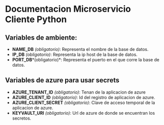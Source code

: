 # Documentacion Microservicio Cliente Python

## Variables de ambiente:

- **NAME_DB** *(obligatorio)*: Representa el nombre de la base de datos.
- **IP_DB** *(obligatorio)*: Representa la ip host de la base de datos.
- **PORT_DB***(obligatorio)*: Representa el puerto en el que corre la base de datos.

## Variables de azure para usar secrets

- **AZURE_TENANT_ID** *(obligatorio)*: Tenan de la aplicacion de azure
- **AZURE_CLIENT_ID** *(obligatorio)*: Id del registro de aplicacion de azure.
- **AZURE_CLIENT_SECRET** *(obligatorio)*: Clave de acceso temporal de la aplicacion de azure.
- **KEYVAULT_URI** *(obligatorio)*: Url de azure de donde se encuentran los secretos.


